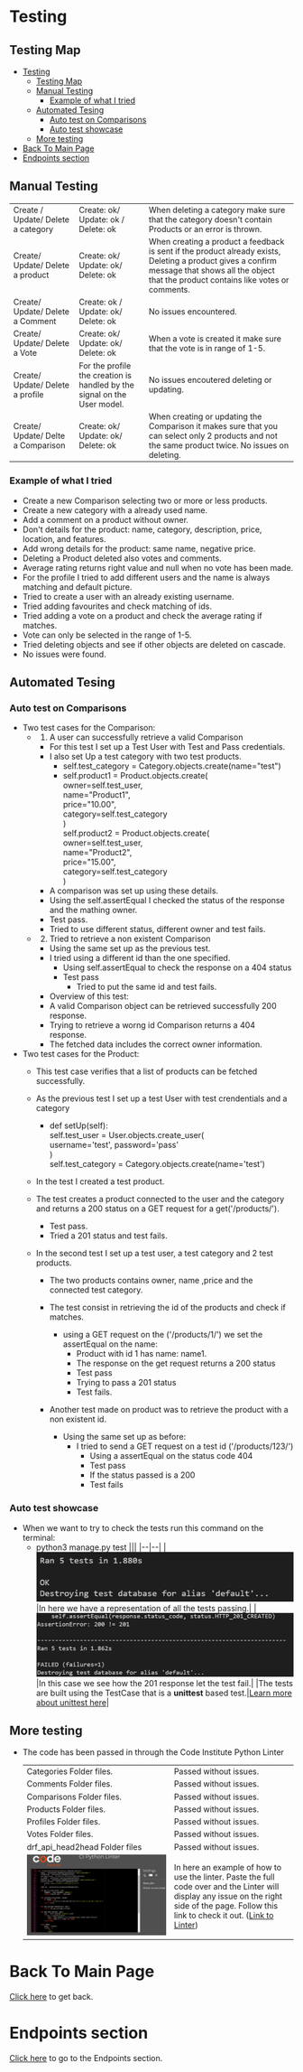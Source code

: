 # Testing
## Testing Map
- [Testing](#testing)
  - [Testing Map](#testing-map)
  - [Manual Testing](#manual-testing)
    - [Example of what I tried](#example-of-what-i-tried)
  - [Automated Tesing](#automated-tesing)
    - [Auto test on Comparisons](#auto-test-on-comparisons)
    - [Auto test showcase](#auto-test-showcase)
  - [More testing](#more-testing)
- [Back To Main Page](#back-to-main-page)
- [Endpoints section](#endpoints-section)

 
## Manual Testing

||||
|--|--|--|
|Create / Update/ Delete a category|Create: ok/ Update: ok / Delete: ok|When deleting a category make sure that the category doesn't contain Products or an error is thrown.|
|Create/ Update/ Delete a product|Create: ok/ Update: ok/ Delete: ok| When creating a product a feedback is sent if the product already exists, Deleting a product gives a confirm message that shows all the object that the product contains like votes or comments.|
|Create/ Update/ Delete a Comment|Create: ok / Update: ok/ Delete: ok| No issues encountered.|
|Create/ Update/ Delete a Vote|Create: ok/ Update: ok/ Delete: ok|When a vote is created it make sure that the vote is in range of 1-5.|
|Create/ Update/ Delete a profile|For the profile the creation is handled by the signal on the User model. |No issues encoutered deleting or updating.|
|Create/ Update/ Delte a Comparison|Create: ok/ Update: ok/ Delete: ok|When creating or updating the Comparison it makes sure that you can select only 2 products and not the same product twice. No issues on deleting.|

### Example of what I tried
- Create a new Comparison selecting two or more or less products.
- Create a new category with a already used name.
- Add a comment on a product without owner.
- Don't details for the product: name, category, description, price, location, and features.
- Add wrong details for the product: same name, negative price.
- Deleting a Product deleted also votes and comments.
- Average rating returns right value and null when no vote has been made.
- For the profile I tried to add different users and the name is always matching and default picture.
- Tried to create a user with an already existing username.
- Tried adding favourites and check matching of ids.
- Tried adding a vote on a product and check the average rating if matches.
- Vote can only be selected in the range of 1-5.
- Tried deleting objects and see if other objects are deleted on cascade.
- No issues were found.


## Automated Tesing

### Auto test on Comparisons

- Two test cases for the Comparison:
  - 1. A user can successfully retrieve a valid Comparison
      - For this test I set up a Test User with Test and Pass credentials.
      - I also set Up a test category with two test products.
        - self.test_category = Category.objects.create(name="test")
        - self.product1 = Product.objects.create(  
          owner=self.test_user,  
          name="Product1",   
          price="10.00",   
          category=self.test_category  
          )  
          self.product2 = Product.objects.create(  
          owner=self.test_user,  
          name="Product2",  
          price="15.00",  
          category=self.test_category  
          )  
      - A comparison was set up using these details.
      - Using the self.assertEqual I checked the status of the response and the mathing owner.
      - Test pass. 
      - Tried to use different status, different owner and test fails.
 
  - 2. Tried to retrieve a non existent Comparison 
      - Using the same set up as the previous test.
      - I tried using a different id than the one specified.
        - Using self.assertEqual to check the response on a 404 status
        - Test pass
          - Tried to put the same id and test fails. 
    - Overview of this test:
    - A valid Comparison object can be retrieved successfully 200 response.
    - Trying to retrieve a worng id Comparison returns a 404 response.
    - The fetched data includes the correct owner information.
 - Two test cases for the Product:
   -  This test case verifies that a list of products can be fetched successfully.
   -  As the previous test I set up a test User with test crendentials and a category 
      -  def setUp(self):  
          self.test_user = User.objects.create_user(  
        username='test', password='pass'  
    )  
    self.test_category = Category.objects.create(name='test')  
    - In the test I created a test product.
    - The test creates a product connected to the user and the category and returns a 200 status on a GET request for a get('/products/').
      - Test pass.
      - Tried a 201 status and test fails.
 
    - In the second test I set up a test user, a test category and 2 test products.
      - The two products contains owner, name ,price and the connected test category.
      - The test consist in retrieving the id of the products and check if matches.
        - using a GET request on the ('/products/1/') we set the assertEqual on the name:
          - Product with id 1 has name: name1.
          - The response on the get request returns a 200 status
          - Test pass
          - Trying to pass a 201 status
          - Test fails.
 
      - Another test made on product was to retrieve the product with a non existent id.
        - Using the same set up as before:
          - I tried to send a GET request on a test id ('/products/123/')
            - Using a assertEqual on the status code 404
            - Test pass
            - If the status passed is a 200
            - Test fails

  ### Auto test showcase

  - When we want to try to check the tests run this command on the terminal:
    - python3 manage.py test
      |||
      |--|--|
      |![Running Tests](/images/readme_img/test1.png)|In here we have a representation of all the tests passing.|
      |![Failed Test](/images/readme_img/failtest.png)|In this case we see how the 201 response let the test fail.|
      |The tests are built using the TestCase that is a **unittest** based test.|[Learn more about unittest here](https://realpython.com/python-unittest/)|

## More testing
-  The code has been passed in through the Code Institute Python Linter

    |||
    |--|--|
    |Categories Folder files.|Passed without issues.|
    |Comments Folder files.|Passed without issues.|
    |Comparisons Folder files.|Passed without issues.|
    |Products Folder files.|Passed without issues.|
    |Profiles Folder files.|Passed without issues.|
    |Votes Folder files.|Passed without issues.|
    |drf_api_head2head Folder files|Passed without issues.|
    |![Python Linter](/images/readme_img/linter.png)|In here an example of how to use the linter. Paste the full code over and the Linter will display any issue on the right side of the page. Follow this link to check it out. ([Link to Linter](https://pep8ci.herokuapp.com/)) |

# Back To Main Page
[Click here](/README.md) to get back. 

# Endpoints section
[Click here](/endpoints.md) to go to the Endpoints section.